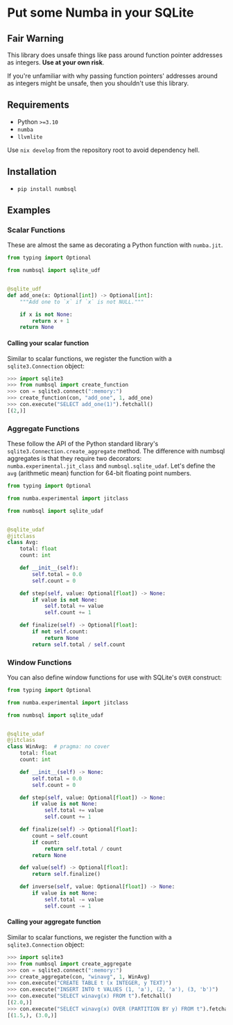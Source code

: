 # Put some Numba in your SQLite

## Fair Warning

This library does unsafe things like pass around function pointer addresses
as integers.  **Use at your own risk**.

If you're unfamiliar with why passing function pointers' addresses around as
integers might be unsafe, then you shouldn't use this library.

## Requirements

* Python `>=3.10`
* `numba`
* `llvmlite`

Use `nix develop` from the repository root to avoid dependency hell.

## Installation

* `pip install numbsql`

## Examples

### Scalar Functions

These are almost the same as decorating a Python function with `numba.jit`.

```python
from typing import Optional

from numbsql import sqlite_udf


@sqlite_udf
def add_one(x: Optional[int]) -> Optional[int]:
    """Add one to `x` if `x` is not NULL."""

    if x is not None:
        return x + 1
    return None
```

#### Calling your scalar function

Similar to scalar functions, we register the function with a `sqlite3.Connection` object:

```python
>>> import sqlite3
>>> from numbsql import create_function
>>> con = sqlite3.connect(":memory:")
>>> create_function(con, "add_one", 1, add_one)
>>> con.execute("SELECT add_one(1)").fetchall()
[(2,)]
```


### Aggregate Functions

These follow the API of the Python standard library's
`sqlite3.Connection.create_aggregate` method. The difference with numbsql
aggregates is that they require two decorators: `numba.experimental.jit_class` and
`numbsql.sqlite_udaf`. Let's define the `avg` (arithmetic mean) function for
64-bit floating point numbers.

```python
from typing import Optional

from numba.experimental import jitclass

from numbsql import sqlite_udaf


@sqlite_udaf
@jitclass
class Avg:
    total: float
    count: int

    def __init__(self):
        self.total = 0.0
        self.count = 0

    def step(self, value: Optional[float]) -> None:
        if value is not None:
            self.total += value
            self.count += 1

    def finalize(self) -> Optional[float]:
        if not self.count:
            return None
        return self.total / self.count
```

### Window Functions

You can also define window functions for use with SQLite's `OVER` construct:

```python
from typing import Optional

from numba.experimental import jitclass

from numbsql import sqlite_udaf


@sqlite_udaf
@jitclass
class WinAvg:  # pragma: no cover
    total: float
    count: int

    def __init__(self) -> None:
        self.total = 0.0
        self.count = 0

    def step(self, value: Optional[float]) -> None:
        if value is not None:
            self.total += value
            self.count += 1

    def finalize(self) -> Optional[float]:
        count = self.count
        if count:
            return self.total / count
        return None

    def value(self) -> Optional[float]:
        return self.finalize()

    def inverse(self, value: Optional[float]) -> None:
        if value is not None:
            self.total -= value
            self.count -= 1
```

#### Calling your aggregate function

Similar to scalar functions, we register the function with a `sqlite3.Connection` object:

```python
>>> import sqlite3
>>> from numbsql import create_aggregate
>>> con = sqlite3.connect(":memory:")
>>> create_aggregate(con, "winavg", 1, WinAvg)
>>> con.execute("CREATE TABLE t (x INTEGER, y TEXT)")
>>> con.execute("INSERT INTO t VALUES (1, 'a'), (2, 'a'), (3, 'b')")
>>> con.execute("SELECT winavg(x) FROM t").fetchall()
[(2.0,)]
>>> con.execute("SELECT winavg(x) OVER (PARTITION BY y) FROM t").fetchall()
[(1.5,), (3.0,)]
```
